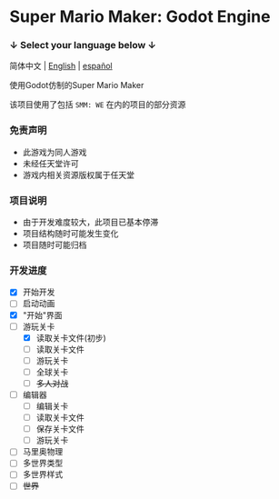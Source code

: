 # Super Mario Maker: Godot Engine

### ↓ Select your language below ↓
简体中文 | [English](README.en.md) | [español](README.es.md)

使用Godot仿制的Super Mario Maker

该项目使用了包括 `SMM: WE` 在内的项目的部分资源

### 免责声明
- 此游戏为同人游戏
- 未经任天堂许可
- 游戏内相关资源版权属于任天堂

### 项目说明
- 由于开发难度较大，此项目已基本停滞
- 项目结构随时可能发生变化
- 项目随时可能归档

### 开发进度
- [x] 开始开发
- [ ] 启动动画
- [x] "开始"界面
- [ ] 游玩关卡
  - [x] 读取关卡文件(初步)
  - [ ] 读取关卡文件
  - [ ] 游玩关卡
  - [ ] 全球关卡
  - [ ] ~~多人对战~~
- [ ] 编辑器
  - [ ] 编辑关卡
  - [ ] 读取关卡文件
  - [ ] 保存关卡文件
  - [ ] 游玩关卡
- [ ] 马里奥物理
- [ ] 多世界类型
- [ ] 多世界样式
- [ ] ~~世界~~
